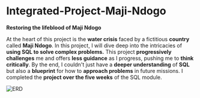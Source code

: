# Integrated-Project-Maji-Ndogo
**Restoring the lifeblood of Maji Ndogo**

At the heart of this project is the **water crisis** faced by a fictitious **country** called **Maji Ndogo**. In this project, I will dive deep into the intricacies of **using SQL to solve complex problems.**
This project **progressively challenges** me and offers **less guidance** as I progress, pushing me to **think critically**. By the end, I couldn't just have a **deeper understanding** of **SQL** but also a **blueprint** for how to **approach problems** in future missions.
I completed the **project over the five weeks** of the SQL module.

![ERD](https://github.com/ahmedsalah64/Integrated-Project-Maji-Ndogo/assets/115900209/64cdacd3-0c75-464d-8a60-3a047f91a7fd)

